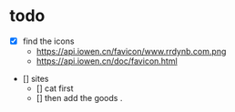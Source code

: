
# todo
- [x] find the icons 
    - https://api.iowen.cn/favicon/www.rrdynb.com.png
    - https://api.iowen.cn/doc/favicon.html
- [] sites
    - [] cat first 
    - [] then add the goods . 
